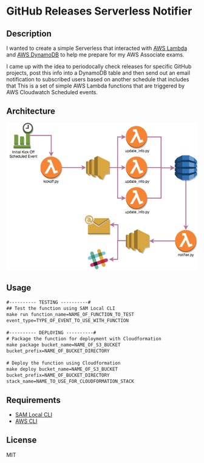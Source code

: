 # GitHub Releases Serverless Notifier

## Description
I wanted to create a simple Serverless that interacted with [AWS Lambda](http://docs.aws.amazon.com/lambda/latest/dg/welcome.html) and [AWS DynamoDB](http://docs.aws.amazon.com/amazondynamodb/latest/developerguide/Introduction.html) to help me prepare for my AWS Associate exams.

I came up with the idea to periodocally check releases for specific GitHub projects, post this info into a DynamoDB table and then send out an email notification to subscribed users based on another schedule that includes that 
This is a set of simple AWS Lambda functions that are triggered by AWS Cloudwatch Scheduled events. 

## Architecture
![Architecture Diagram](docs/images/arch.png)

## Usage
```shell
#---------- TESTING ----------#
## Test the function using SAM Local CLI
make run function_name=NAME_OF_FUNCTION_TO_TEST event_type=TYPE_OF_EVENT_TO_USE_WITH_FUNCTION

#---------- DEPLOYING ----------#
# Package the function for deployment with Cloudformation
make package bucket_name=NAME_OF_S3_BUCKET bucket_prefix=NAME_OF_BUCKET_DIRECTORY

# Deploy the function using Cloudformation
make deploy bucket_name=NAME_OF_S3_BUCKET bucket_prefix=NAME_OF_BUCKET_DIRECTORY stack_name=NAME_TO_USE_FOR_CLOUDFORMATION_STACK
```

## Requirements
- [SAM Local CLI](https://github.com/awslabs/aws-sam-local)
- [AWS CLI](http://docs.aws.amazon.com/cli/latest/userguide/installing.html)

## License
MIT

